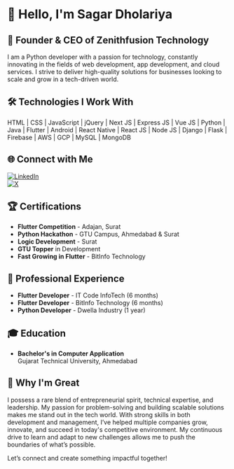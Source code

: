 ## <h1>👋 Hello, I'm Sagar Dholariya</h1>

## <h2>🚀 **Founder & CEO of Zenithfusion Technology**</h2>

I am a Python developer with a passion for technology, constantly innovating in the fields of web development, app development, and cloud services. I strive to deliver high-quality solutions for businesses looking to scale and grow in a tech-driven world.

## <h2>🛠 Technologies I Work With</h2>
HTML | CSS | JavaScript | jQuery | Next JS | Express JS | Vue JS | Python | Java | Flutter | Android | React Native | React JS | Node JS | Django | Flask | Firebase | AWS | GCP | MySQL | MongoDB

## <h2>🌐 Connect with Me</h2>
[![LinkedIn](https://img.shields.io/badge/LinkedIn-Connect-blue)](https://linkedin.com/in/sagar-dholariya)  
[![X](https://img.shields.io/badge/X-Follow-lightgrey)](https://x.com/SAGARDHOLARIYA2)

## <h2>🏆 Certifications</h2>
- **Flutter Competition** - Adajan, Surat
- **Python Hackathon** - GTU Campus, Ahmedabad & Surat
- **Logic Development** - Surat
- **GTU Topper** in Development
- **Fast Growing in Flutter** - BitInfo Technology

## <h2>💼 Professional Experience</h2>
- **Flutter Developer** - IT Code InfoTech (6 months)
- **Flutter Developer** - BitInfo Technology (6 months)
- **Python Developer** - Dwella Industry (1 year)

## <h2>🎓 Education</h2>
- **Bachelor's in Computer Application**  
  Gujarat Technical University, Ahmedabad

## <h2>🌟 Why I'm Great</h2>
I possess a rare blend of entrepreneurial spirit, technical expertise, and leadership. My passion for problem-solving and building scalable solutions makes me stand out in the tech world. With strong skills in both development and management, I’ve helped multiple companies grow, innovate, and succeed in today's competitive environment. My continuous drive to learn and adapt to new challenges allows me to push the boundaries of what’s possible.

Let’s connect and create something impactful together!
